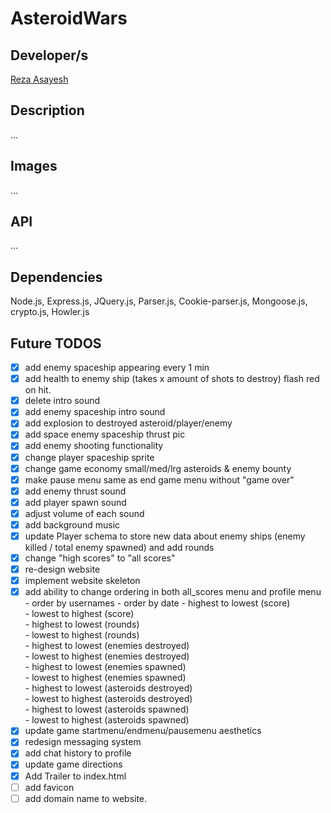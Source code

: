 # AsteroidWars

## Developer/s

[Reza Asayesh](https://github.com/rasayesh)<br/>

## Description

...

## Images

...

## API

...

## Dependencies

Node.js, Express.js, JQuery.js, Parser.js, Cookie-parser.js, Mongoose.js, crypto.js, Howler.js

## Future TODOS

- [X] add enemy spaceship appearing every 1 min
- [X] add health to enemy ship (takes x amount of shots to destroy) flash red on hit.
- [X] delete intro sound
- [X] add enemy spaceship intro sound
- [X] add explosion to destroyed asteroid/player/enemy
- [X] add space enemy spaceship thrust pic 
- [X] add enemy shooting functionality
- [X] change player spaceship sprite
- [X] change game economy small/med/lrg asteroids & enemy bounty
- [X] make pause menu same as end game menu without "game over" 
- [X] add enemy thrust sound
- [X] add player spawn sound
- [X] adjust volume of each sound
- [X] add background music
- [X] update Player schema to store new data about enemy ships (enemy killed / total enemy spawned) and add rounds
- [X] change "high scores" to "all scores"
- [X] re-design website
- [X] implement website skeleton
- [X] add ability to change ordering in both all_scores menu and profile menu<br/>
      - order by usernames
      - order by date
      - highest to lowest (score)<br/>
      - lowest to highest (score)<br/>
      - highest to lowest (rounds)<br/>
      - lowest to highest (rounds)<br/>
      - highest to lowest (enemies destroyed)<br/>
      - lowest to highest (enemies destroyed)<br/>
      - highest to lowest (enemies spawned)<br/>
      - lowest to highest (enemies spawned)<br/>
      - highest to lowest (asteroids destroyed)<br/>
      - lowest to highest (asteroids destroyed)<br/>
      - highest to lowest (asteroids spawned)<br/>
      - lowest to highest (asteroids spawned)<br/>
- [X] update game startmenu/endmenu/pausemenu aesthetics
- [X] redesign messaging system
- [X] add chat history to profile
- [X] update game directions
- [X] Add Trailer to index.html
- [ ] add favicon
- [ ] add domain name to website.
